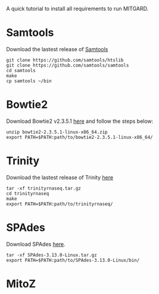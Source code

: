 A quick tutorial to install all requirements to run MITGARD.
<!---
- [Trinity](https://github.com/trinityrnaseq/trinityrnaseq/wiki) (v2.8.5)
- [SPAdes](http://cab.spbu.ru/software/spades/) (v3.13.1)
- [MitoZ](https://github.com/linzhi2013/MitoZ) (v2.4)
-->

Samtools
========
Download the lastest release of [Samtools](http://quinlanlab.org/tutorials/samtools/samtools.html)
```
git clone https://github.com/samtools/htslib
git clone https://github.com/samtools/samtools
cd samtools
make
cp samtools ~/bin
```

Bowtie2
=======
Download Bowtie2 v2.3.5.1 [here](https://sourceforge.net/projects/bowtie-bio/files/bowtie2/2.3.5.1/) and follow the steps below:
```
unzip bowtie2-2.3.5.1-linux-x86_64.zip
export PATH=$PATH:path/to/bowtie2-2.3.5.1-linux-x86_64/
```

Trinity
=======
Download the lastest release of Trinity [here](https://github.com/trinityrnaseq/trinityrnaseq/releases)
```
tar -xf trinityrnaseq.tar.gz
cd trinityrnaseq
make
export PATH=$PATH:path/to/trinityrnaseq/
```

SPAdes
======
Download SPAdes [here](http://cab.spbu.ru/files/release3.13.0/SPAdes-3.13.0-Linux.tar.gz).
```
tar -xf SPAdes-3.13.0-Linux.tar.gz
export PATH=$PATH:path/to/SPAdes-3.13.0-Linux/bin/
```

MitoZ
=====
